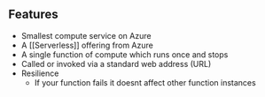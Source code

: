 ## Features
* Smallest compute service on Azure
* A [[Serverless]] offering from Azure
* A single function of compute which runs once and stops
* Called or invoked via a standard web address (URL)
* Resilience
	* If your function fails it doesnt affect other function instances